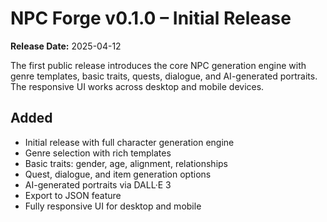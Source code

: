 # NPC Forge v0.1.0 – Initial Release

**Release Date:** 2025-04-12

The first public release introduces the core NPC generation engine with genre templates, basic traits, quests, dialogue, and AI-generated portraits. The responsive UI works across desktop and mobile devices.

## Added
- Initial release with full character generation engine
- Genre selection with rich templates
- Basic traits: gender, age, alignment, relationships
- Quest, dialogue, and item generation options
- AI-generated portraits via DALL·E 3
- Export to JSON feature
- Fully responsive UI for desktop and mobile
